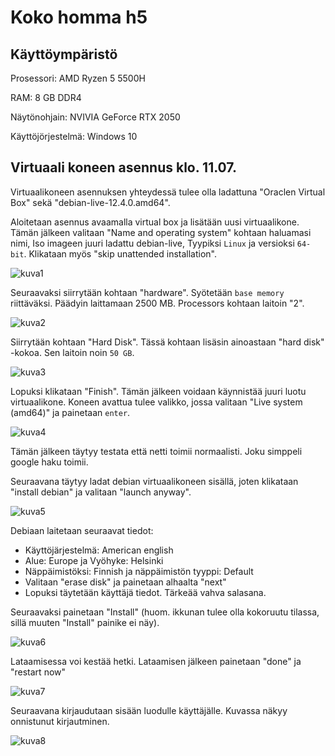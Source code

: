 # Koko homma h5

## Käyttöympäristö

Prosessori: AMD Ryzen 5 5500H

RAM: 8 GB DDR4

Näytönohjain: NVIVIA GeForce RTX 2050

Käyttöjörjestelmä: Windows 10

## Virtuaali koneen asennus klo. 11.07.

Virtuaalikoneen asennuksen yhteydessä tulee olla ladattuna "Oraclen Virtual Box" sekä "debian-live-12.4.0.amd64".

Aloitetaan asennus avaamalla virtual box ja lisätään uusi virtuaalikone. Tämän jälkeen valitaan "Name and operating system" kohtaan haluamasi nimi, Iso imageen juuri ladattu debian-live, Tyypiksi `Linux` ja versioksi `64-bit`. Klikataan myös "skip unattended installation".

![kuva1](Photos/h51.png) 

Seuraavaksi siirrytään kohtaan "hardware". Syötetään `base memory` riittäväksi. Päädyin laittamaan 2500 MB. Processors kohtaan laitoin "2". 

![kuva2](Photos/h52.png) 

Siirrytään kohtaan "Hard Disk". Tässä kohtaan lisäsin ainoastaan "hard disk" -kokoa. Sen laitoin noin `50 GB`.

![kuva3](Photos/h53.png) 

Lopuksi klikataan "Finish". Tämän jälkeen voidaan käynnistää juuri luotu virtuaalikone. Koneen avattua tulee valikko, jossa valitaan "Live system (amd64)" ja painetaan `enter`. 

![kuva4](Photos/startti.png) 

Tämän jälkeen täytyy testata että netti toimii normaalisti. Joku simppeli google haku toimii. 

Seuraavana täytyy ladat debian virtuaalikoneen sisällä, joten klikataan "install debian" ja valitaan "launch anyway".

![kuva5](Photos/h54.png) 

Debiaan laitetaan seuraavat tiedot:

- Käyttöjärjestelmä: American english
- Alue: Europe ja Vyöhyke: Helsinki
- Näppäimistöksi: Finnish ja näppäimistön tyyppi: Default
- Valitaan "erase disk" ja painetaan alhaalta "next"
- Lopuksi täytetään käyttäjä tiedot. Tärkeää vahva salasana.

Seuraavaksi painetaan "Install" (huom. ikkunan tulee olla kokoruutu tilassa, sillä muuten "Install" painike ei näy).

![kuva6](Photos/debilataus.png) 

Lataamisessa voi kestää hetki. Lataamisen jälkeen painetaan "done" ja "restart now"

![kuva7](Photos/restart2.png)

Seuraavana kirjaudutaan sisään luodulle käyttäjälle. Kuvassa näkyy onnistunut kirjautminen.

![kuva8](Photos/kirjautuminen.png) 


